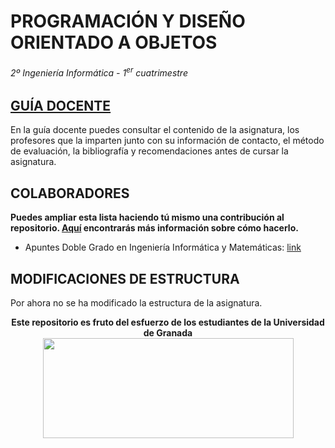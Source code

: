 # PROGRAMACIÓN Y DISEÑO ORIENTADO A OBJETOS

###### 2º Ingeniería Informática - 1<sup>er</sup> cuatrimestre

## [GUÍA DOCENTE](https://grados.ugr.es/informatica/pages/infoacademica/guias_docentes/curso_actual/segundo/1semestre/etsiit_gii_pdoo_1718_progdisoo)

En la guía docente puedes consultar el contenido de la asignatura, los profesores que la imparten junto con su información de contacto, el método de evaluación, la bibliografía y recomendaciones antes de cursar la asignatura.

## COLABORADORES

**Puedes ampliar esta lista haciendo tú mismo una contribución al repositorio. [Aquí](https://github.com/DEIIT/Ingenieria-Informatica/wiki/C%C3%B3mo-contribuir) encontrarás más información sobre cómo hacerlo.**

- Apuntes Doble Grado en Ingeniería Informática y Matemáticas: [link](https://github.com/DGIIMUnderground/DGIIM2/tree/master/C2/PDOO)


## MODIFICACIONES DE ESTRUCTURA

Por ahora no se ha modificado la estructura de la asignatura.

<p align="center">
   <b>Este repositorio es fruto del esfuerzo de los estudiantes de la Universidad de Granada</b></br>
   <a href="http://deiit.ugr.es/"><img width="401" height="160" src="https://deiit.ugr.es/img/logo-DEIIT.png"> </a>
</p>

